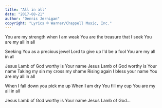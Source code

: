 ```yaml
---
title: "All in all"
date: "2017-08-21"
author: "Dennis Jernigan"
copyright: "Lyrics © Warner/Chappell Music, Inc."
---
```


You are my strength when I am weak
You are the treasure that I seek
You are my all in all

Seeking You as a precious jewel
Lord to give up I'd be a fool
You are my all in all

Jesus Lamb of God worthy is Your name
Jesus Lamb of God worthy is Your name
Taking my sin my cross my shame
Rising again I bless your name
You are my all in all

When I fall down you pick me up
When I am dry You fill my cup
You are my all in all

Jesus Lamb of God worthy is Your name
Jesus Lamb of God…
